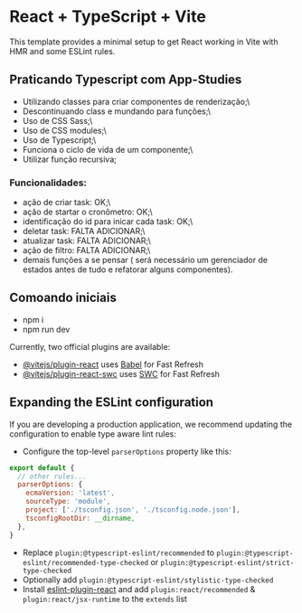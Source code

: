 # React + TypeScript + Vite

This template provides a minimal setup to get React working in Vite with HMR and some ESLint rules.



## Praticando Typescript com App-Studies

- Utilizando classes para criar componentes de renderização;\
- Descontinuando class e mundando para funções;\
- Uso de CSS Sass;\
- Uso de CSS modules;\
- Uso de Typescript;\
- Funciona o ciclo de vida de um componente;\
- Utilizar função recursiva;

### Funcionalidades:

- ação de criar task: OK;\
- ação de startar o cronômetro: OK;\
- identificação do id para inicar cada task: OK;\
- deletar task: FALTA ADICIONAR;\
- atualizar task: FALTA ADICIONAR;\
- ação de filtro: FALTA ADICIONAR;\
- demais funções a se pensar ( será necessário um gerenciador de estados antes de tudo e refatorar  alguns componentes).

## Comoando iniciais

- npm i
- npm run dev

Currently, two official plugins are available:

- [@vitejs/plugin-react](https://github.com/vitejs/vite-plugin-react/blob/main/packages/plugin-react/README.md) uses [Babel](https://babeljs.io/) for Fast Refresh
- [@vitejs/plugin-react-swc](https://github.com/vitejs/vite-plugin-react-swc) uses [SWC](https://swc.rs/) for Fast Refresh

## Expanding the ESLint configuration

If you are developing a production application, we recommend updating the configuration to enable type aware lint rules:

- Configure the top-level `parserOptions` property like this:

```js
export default {
  // other rules...
  parserOptions: {
    ecmaVersion: 'latest',
    sourceType: 'module',
    project: ['./tsconfig.json', './tsconfig.node.json'],
    tsconfigRootDir: __dirname,
  },
}
```

- Replace `plugin:@typescript-eslint/recommended` to `plugin:@typescript-eslint/recommended-type-checked` or `plugin:@typescript-eslint/strict-type-checked`
- Optionally add `plugin:@typescript-eslint/stylistic-type-checked`
- Install [eslint-plugin-react](https://github.com/jsx-eslint/eslint-plugin-react) and add `plugin:react/recommended` & `plugin:react/jsx-runtime` to the `extends` list
